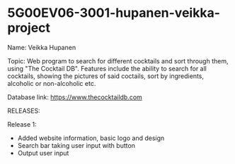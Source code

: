 # 5G00EV06-3001-hupanen-veikka-project

Name: Veikka Hupanen

Topic: Web program to search for different cocktails and sort through them, using "The Cocktail DB".
       Features include the ability to search for all cocktails, showing the pictures of said coctails, sort by ingredients,
       alcoholic or non-alcoholic etc.
       
Database link: https://www.thecocktaildb.com



RELEASES:

Release 1:
- Added website information, basic logo and design
- Search bar taking user input with button
- Output user input
